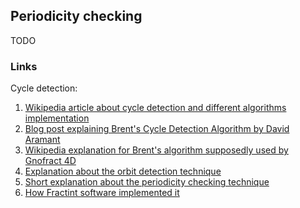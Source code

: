 ## Periodicity checking

TODO

### Links

Cycle detection:

1. [Wikipedia article about cycle detection and different algorithms implementation](https://en.wikipedia.org/wiki/Cycle_detection)
2. [Blog post explaining Brent's Cycle Detection Algorithm by David Aramant](https://davidaramant.github.io/post/brents-cycle-detection-algorithm)
3. [Wikipedia explanation for Brent's algorithm supposedly used by Gnofract 4D](https://en.wikipedia.org/wiki/Cycle_detection#Brent.27s_algorithm)
4. [Explanation about the orbit detection technique](https://mrob.com/pub/muency/orbitdetection.html)
5. [Short explanation about the periodicity checking technique](https://en.wikipedia.org/wiki/Talk:Mandelbrot_set#Periodicity_checking)
6. [How Fractint software implemented it](https://web.archive.org/web/20150220012221/http://www.reocities.com/CapeCanaveral/5003/mandel.htm)

